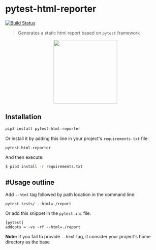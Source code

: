 # pytest-html-reporter
[![Build Status](https://travis-ci.com/prashanth-sams/pytest-html-reporter.svg?branch=master)](https://travis-ci.com/prashanth-sams/pytest-html-reporter)

> Generates a static html report based on `pytest` framework

<div align="center"><img src="./PHR.png" width="200"/></div>

## Installation

```bash
pip3 install pytest-html-reporter
```

Or install it by adding this line in your project's `requirements.txt` file:

```text
pytest-html-reporter
```

And then execute:
```bash
$ pip3 install -r requirements.txt
```

## #Usage outline

Add `--html` tag followed by path location in the command line:
```shell script
pytest tests/ --html=./report
```

Or add this snippet in the `pytest.ini` file:
```shell script
[pytest]
addopts = -vs -rf --html=./report
```

**Note:** If you fail to provide `--html` tag, it consider your project's home directory as the base 